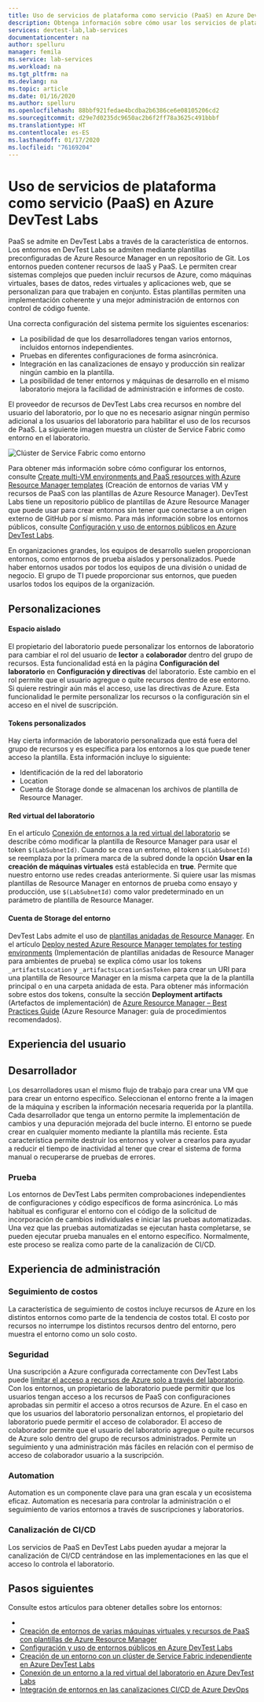 ```yaml
---
title: Uso de servicios de plataforma como servicio (PaaS) en Azure DevTest Labs
description: Obtenga información sobre cómo usar los servicios de plataforma como servicio (PaaS) en Azure DevTest Labs.
services: devtest-lab,lab-services
documentationcenter: na
author: spelluru
manager: femila
ms.service: lab-services
ms.workload: na
ms.tgt_pltfrm: na
ms.devlang: na
ms.topic: article
ms.date: 01/16/2020
ms.author: spelluru
ms.openlocfilehash: 88bbf921fedae4bcdba2b6386ce6e08105206cd2
ms.sourcegitcommit: d29e7d0235dc9650ac2b6f2ff78a3625c491bbbf
ms.translationtype: HT
ms.contentlocale: es-ES
ms.lasthandoff: 01/17/2020
ms.locfileid: "76169204"
---
```

# <a name="use-platform-as-a-service-paas-services-in-azure-devtest-labs"></a>Uso de servicios de plataforma como servicio (PaaS) en Azure DevTest Labs
PaaS se admite en DevTest Labs a través de la característica de entornos. Los entornos en DevTest Labs se admiten mediante plantillas preconfiguradas de Azure Resource Manager en un repositorio de Git. Los entornos pueden contener recursos de IaaS y PaaS. Le permiten crear sistemas complejos que pueden incluir recursos de Azure, como máquinas virtuales, bases de datos, redes virtuales y aplicaciones web, que se personalizan para que trabajen en conjunto. Estas plantillas permiten una implementación coherente y una mejor administración de entornos con control de código fuente. 

Una correcta configuración del sistema permite los siguientes escenarios: 

- La posibilidad de que los desarrolladores tengan varios entornos, incluidos entornos independientes.
- Pruebas en diferentes configuraciones de forma asincrónica.
- Integración en las canalizaciones de ensayo y producción sin realizar ningún cambio en la plantilla.
- La posibilidad de tener entornos y máquinas de desarrollo en el mismo laboratorio mejora la facilidad de administración e informes de costo.  

El proveedor de recursos de DevTest Labs crea recursos en nombre del usuario del laboratorio, por lo que no es necesario asignar ningún permiso adicional a los usuarios del laboratorio para habilitar el uso de los recursos de PaaS. La siguiente imagen muestra un clúster de Service Fabric como entorno en el laboratorio.

![Clúster de Service Fabric como entorno](./media/create-environment-service-fabric-cluster/cluster-created.png)

Para obtener más información sobre cómo configurar los entornos, consulte [Create multi-VM environments and PaaS resources with Azure Resource Manager templates](devtest-lab-create-environment-from-arm.md) (Creación de entornos de varias VM y recursos de PaaS con las plantillas de Azure Resource Manager). DevTest Labs tiene un repositorio público de plantillas de Azure Resource Manager que puede usar para crear entornos sin tener que conectarse a un origen externo de GitHub por sí mismo. Para más información sobre los entornos públicos, consulte [Configuración y uso de entornos públicos en Azure DevTest Labs](devtest-lab-configure-use-public-environments.md).

En organizaciones grandes, los equipos de desarrollo suelen proporcionan entornos, como entornos de prueba aislados y personalizados. Puede haber entornos usados por todos los equipos de una división o unidad de negocio. El grupo de TI puede proporcionar sus entornos, que pueden usarlos todos los equipos de la organización.  

## <a name="customizations"></a>Personalizaciones

#### <a name="sandbox"></a>Espacio aislado 
El propietario del laboratorio puede personalizar los entornos de laboratorio para cambiar el rol del usuario de **lector** a **colaborador** dentro del grupo de recursos. Esta funcionalidad está en la página **Configuración del laboratorio** en **Configuración y directivas** del laboratorio. Este cambio en el rol permite que el usuario agregue o quite recursos dentro de ese entorno. Si quiere restringir aún más el acceso, use las directivas de Azure. Esta funcionalidad le permite personalizar los recursos o la configuración sin el acceso en el nivel de suscripción.

#### <a name="custom-tokens"></a>Tokens personalizados
Hay cierta información de laboratorio personalizada que está fuera del grupo de recursos y es específica para los entornos a los que puede tener acceso la plantilla. Esta información incluye lo siguiente: 

- Identificación de la red del laboratorio
- Location
- Cuenta de Storage donde se almacenan los archivos de plantilla de Resource Manager. 
 
#### <a name="lab-virtual-network"></a>Red virtual del laboratorio
En el artículo [Conexión de entornos a la red virtual del laboratorio](connect-environment-lab-virtual-network.md) se describe cómo modificar la plantilla de Resource Manager para usar el token `$(LabSubnetId)`. Cuando se crea un entorno, el token `$(LabSubnetId)` se reemplaza por la primera marca de la subred donde la opción **Usar en la creación de máquinas virtuales** está establecida en **true**. Permite que nuestro entorno use redes creadas anteriormente. Si quiere usar las mismas plantillas de Resource Manager en entornos de prueba como ensayo y producción, use `$(LabSubnetId)` como valor predeterminado en un parámetro de plantilla de Resource Manager. 

#### <a name="environment-storage-account"></a>Cuenta de Storage del entorno
DevTest Labs admite el uso de [plantillas anidadas de Resource Manager](../azure-resource-manager/templates/linked-templates.md). En el artículo [Deploy nested Azure Resource Manager templates for testing environments](deploy-nested-template-environments.md) (Implementación de plantillas anidadas de Resource Manager para ambientes de prueba) se explica cómo usar los tokens `_artifactsLocation` y `_artifactsLocationSasToken` para crear un URI para una plantilla de Resource Manager en la misma carpeta que la de la plantilla principal o en una carpeta anidada de esta. Para obtener más información sobre estos dos tokens, consulte la sección **Deployment artifacts** (Artefactos de implementación) de [Azure Resource Manager – Best Practices Guide](https://github.com/Azure/azure-quickstart-templates/blob/master/1-CONTRIBUTION-GUIDE/best-practices.md) (Azure Resource Manager: guía de procedimientos recomendados).

## <a name="user-experience"></a>Experiencia del usuario

## <a name="developer"></a>Desarrollador
Los desarrolladores usan el mismo flujo de trabajo para crear una VM que para crear un entorno específico. Seleccionan el entorno frente a la imagen de la máquina y escriben la información necesaria requerida por la plantilla. Cada desarrollador que tenga un entorno permite la implementación de cambios y una depuración mejorada del bucle interno. El entorno se puede crear en cualquier momento mediante la plantilla más reciente.  Esta característica permite destruir los entornos y volver a crearlos para ayudar a reducir el tiempo de inactividad al tener que crear el sistema de forma manual o recuperarse de pruebas de errores.  

### <a name="testing"></a>Prueba
Los entornos de DevTest Labs permiten comprobaciones independientes de configuraciones y código específicos de forma asincrónica. Lo más habitual es configurar el entorno con el código de la solicitud de incorporación de cambios individuales e iniciar las pruebas automatizadas. Una vez que las pruebas automatizadas se ejecutan hasta completarse, se pueden ejecutar prueba manuales en el entorno específico. Normalmente, este proceso se realiza como parte de la canalización de CI/CD. 

## <a name="management-experience"></a>Experiencia de administración

### <a name="cost-tracking"></a>Seguimiento de costos
La característica de seguimiento de costos incluye recursos de Azure en los distintos entornos como parte de la tendencia de costos total. El costo por recursos no interrumpe los distintos recursos dentro del entorno, pero muestra el entorno como un solo costo.

### <a name="security"></a>Seguridad
Una suscripción a Azure configurada correctamente con DevTest Labs puede [limitar el acceso a recursos de Azure solo a través del laboratorio](devtest-lab-add-devtest-user.md). Con los entornos, un propietario de laboratorio puede permitir que los usuarios tengan acceso a los recursos de PaaS con configuraciones aprobadas sin permitir el acceso a otros recursos de Azure. En el caso en que los usuarios del laboratorio personalizan entornos, el propietario del laboratorio puede permitir el acceso de colaborador. El acceso de colaborador permite que el usuario del laboratorio agregue o quite recursos de Azure solo dentro del grupo de recursos administrados. Permite un seguimiento y una administración más fáciles en relación con el permiso de acceso de colaborador usuario a la suscripción.

### <a name="automation"></a>Automation
Automation es un componente clave para una gran escala y un ecosistema eficaz. Automation es necesaria para controlar la administración o el seguimiento de varios entornos a través de suscripciones y laboratorios.

### <a name="cicd-pipeline"></a>Canalización de CI/CD
Los servicios de PaaS en DevTest Labs pueden ayudar a mejorar la canalización de CI/CD centrándose en las implementaciones en las que el acceso lo controla el laboratorio.

## <a name="next-steps"></a>Pasos siguientes
Consulte estos artículos para obtener detalles sobre los entornos: 

- 
- [Creación de entornos de varias máquinas virtuales y recursos de PaaS con plantillas de Azure Resource Manager](devtest-lab-create-environment-from-arm.md)
- [Configuración y uso de entornos públicos en Azure DevTest Labs](devtest-lab-configure-use-public-environments.md)
- [Creación de un entorno con un clúster de Service Fabric independiente en Azure DevTest Labs](create-environment-service-fabric-cluster.md)
- [Conexión de un entorno a la red virtual del laboratorio en Azure DevTest Labs](connect-environment-lab-virtual-network.md)
- [Integración de entornos en las canalizaciones CI/CD de Azure DevOps](integrate-environments-devops-pipeline.md)
 





